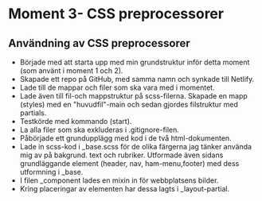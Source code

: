 # Moment 3- CSS preprocessorer
## Användning av CSS preprocessorer

- Började med att starta upp med min grundstruktur inför detta moment (som använt i moment 1 och 2).
- Skapade ett repo på GitHub, med samma namn och synkade till Netlify. 
- Lade till de mappar och filer som ska vara med i momentet. 
- Lade även till fil-och mappstruktur på scss-filerna. Skapade en mapp (styles) med en "huvudfil"-main och sedan gjordes filstruktur med partials. 
- Testkörde med kommando (start).
- La alla filer som ska exkluderas i .gitignore-filen. 
- Påbörjade ett grundupplägg med kod i de två html-dokumenten.
- Lade in scss-kod i _base.scss för de olika färgerna jag tänker använda mig av på bakgrund. text och rubriker. Utformade även sidans grundläggande element (header, nav, ham-menu,footer) med dess utformning i _base.
- I filen _component lades en mixin in för webbplatsens bilder.
- Kring placeringar av elementen har dessa lagts i _layout-partial. 

